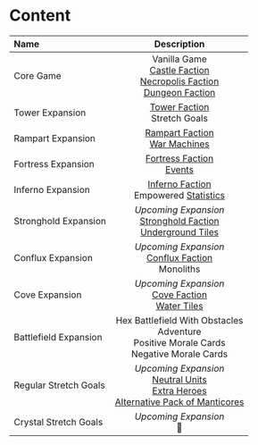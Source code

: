 # Content

| Name | Description |
| :--- | :---: |
| Core Game | Vanilla Game<br>[Castle Faction](towns/castle.md)<br>[Necropolis Faction](towns/necropolis.md)<br>[Dungeon Faction](towns/dungeon.md) |
| Tower Expansion | [Tower Faction](towns/tower.md)<br>Stretch Goals |
| Rampart Expansion | [Rampart Faction](towns/rampart.md)<br>[War Machines](war_machines.md) |
| Fortress Expansion | [Fortress Faction](towns/fortress.md)<br>[Events](events.md) |
| Inferno Expansion | [Inferno Faction](towns/inferno.md)<br>Empowered [Statistics](statistics.md) |
| Stronghold Expansion | *Upcoming Expansion*<br>[Stronghold Faction](towns/stronghold.md)<br>[Underground Tiles](tiles.md#underground) |
| Conflux Expansion | *Upcoming Expansion*<br>[Conflux Faction](towns/conflux.md)<br>Monoliths |
| Cove Expansion | *Upcoming Expansion*<br>[Cove Faction](towns/cove.md)<br>[Water Tiles](tiles.md#water) |
| Battlefield Expansion | Hex Battlefield With Obstacles<br>Adventure<br>Positive Morale Cards<br>Negative Morale Cards |
| Regular Stretch Goals | *Upcoming Expansion*<br>[Neutral Units](towns/neutral.md)<br>[Extra Heroes](heroes.md)<br>[Alternative Pack of Manticores](units/manticores.md) |
| Crystal Stretch Goals | *Upcoming Expansion*<br>🚧 |
